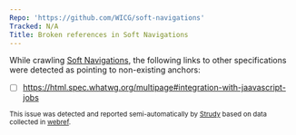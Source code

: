 ```yaml
---
Repo: 'https://github.com/WICG/soft-navigations'
Tracked: N/A
Title: Broken references in Soft Navigations
---
```


While crawling [Soft Navigations](https://wicg.github.io/soft-navigations/), the following links to other specifications were detected as pointing to non-existing anchors:
* [ ] https://html.spec.whatwg.org/multipage#integration-with-jaavascript-jobs

<sub>This issue was detected and reported semi-automatically by [Strudy](https://github.com/w3c/strudy/) based on data collected in [webref](https://github.com/w3c/webref/).</sub>
